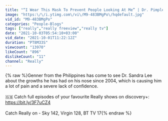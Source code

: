 ```yaml
---
title: "“I Wear This Mask To Prevent People Looking At Me” | Dr. Pimple Popper: This Is Zit!"
image: "https:\/\/i.ytimg.com\/vi\/M9-483BMgPo\/hqdefault.jpg"
vid_id: "M9-483BMgPo"
categories: "People-Blogs"
tags: ["really","really freeview","really tv"]
date: "2021-10-03T05:54:10+03:00"
vid_date: "2021-10-01T11:22:12Z"
duration: "PT8M33S"
viewcount: "13970"
likeCount: "896"
dislikeCount: "11"
channel: "Really"
---
```

{% raw %}Genner from the Philippines has come to see Dr. Sandra Lee about the growths he has had on his nose since 2004, which is causing him a lot of pain and a severe lack of confidence.<br /><br />🇬🇧 Catch full episodes of your favourite Really shows on discovery+: <a rel="nofollow" target="blank" href="https://bit.ly/3F7uCZ4">https://bit.ly/3F7uCZ4</a><br /><br />Catch Really on - Sky 142, Virgin 128, BT TV 17{% endraw %}
